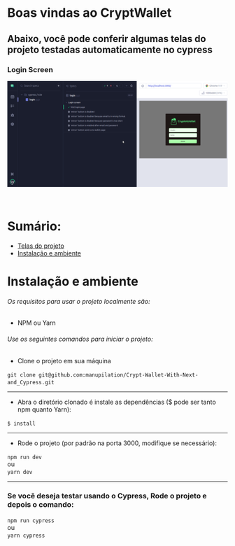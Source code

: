 # Boas vindas ao CryptWallet

<h2 id="screens">Abaixo, você pode conferir algumas telas do projeto testadas automaticamente no cypress</h2>

  ### Login Screen
  ![image](LoginScreenWallet.gif)

  </br>

  # Sumário:

- [Telas do projeto](#screens)
- [Instalação e ambiente](#instalacao)

<h1 id="instalacao">Instalação e ambiente</h1>

###### Os requisitos para usar o projeto localmente são:

- NPM ou Yarn

###### Use os seguintes comandos para iniciar o projeto:

- Clone o projeto em sua máquina

```git clone git@github.com:manupilation/Crypt-Wallet-With-Next-and_Cypress.git```

---

- Abra o diretório clonado é instale as dependências ($ pode ser tanto npm quanto Yarn):

```$ install```

---

- Rode o projeto (por padrão na porta 3000, modifique se necessário):

```npm run dev```  
ou  
```yarn dev```


---

### Se você deseja testar usando o Cypress, Rode o projeto e depois o comando:

```npm run cypress```  
ou  
```yarn cypress```
